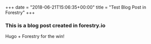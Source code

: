 +++
date = "2018-06-21T15:06:35+00:00"
title = "Test Blog Post in Forestry"
+++

### This is a blog post created in forestry.io

Hugo + Forestry for the win!
